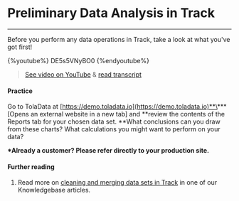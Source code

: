 # Preliminary Data Analysis in Track

---

Before you perform any data operations in Track, take a look at what you've got first!

{%youtube%} DE5s5VNyBO0 {%endyoutube%}  
> [See video on YouTube](https://www.youtube.com/embed/DE5s5VNyBO0?rel=0) & [read transcript](https://docs.google.com/document/d/1DCaeMviBwSO5hGSfeh6Y9McPI6D1dzxJyDs5kKa4wug/edit#heading=h.d1jpiwd734a)

#### Practice

Go to TolaData at [https://demo.toladata.io](https://demo.toladata.io)**\*** \[Opens an external website in a new tab\] and **review the contents of the Reports tab for your chosen data set. **What conclusions can you draw from these charts? What calculations you might want to perform on your data?

**\*Already a customer? Please refer directly to your production site.**

#### Further reading

1. Read more on [cleaning and merging data sets in Track](https://help.toladata.com/clean-and-merge-data.html) in one of our Knowledgebase articles.




